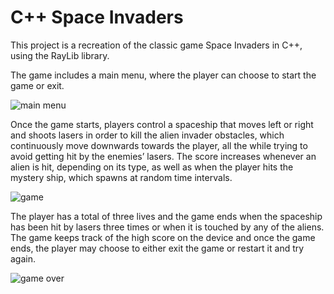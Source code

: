 # C++ Space Invaders

This project is a recreation of the classic game Space Invaders in C++, using the RayLib library.

The game includes a main menu, where the player can choose to start the game or exit. 

![main menu](https://github.com/galena-dimeska/Python-Space-Invaders/assets/125221651/06609bfc-5a18-488b-b7cd-4311471f7268)

Once the game starts, players control a spaceship that moves left or right and shoots lasers in order to kill the alien invader obstacles, which continuously move downwards towards the player, all the while trying to avoid getting hit by the enemies’ lasers. The score increases whenever an alien is hit, depending on its type, as well as when the player hits the mystery ship, which spawns at random time intervals. 

![game](https://github.com/galena-dimeska/Python-Space-Invaders/assets/125221651/0b8b82d9-5ae5-4ed3-9700-386b70db42e6)

The player has a total of three lives and the game ends when the spaceship has been hit by lasers three times or when it is touched by any of the aliens. The game keeps track of the high score on the device and once the game ends, the player may choose to either exit the game or restart it and try again.

![game over](https://github.com/galena-dimeska/Python-Space-Invaders/assets/125221651/6a7760be-ed5f-45e9-af52-757f0e302c9b)




